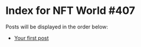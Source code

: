 # Index for NFT World #407
Posts will be displayed in the order below:

- [Your first post](./001-first.md)

